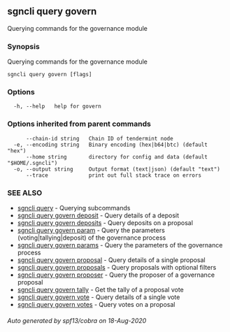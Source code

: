 ## sgncli query govern

Querying commands for the governance module

### Synopsis

Querying commands for the governance module

```
sgncli query govern [flags]
```

### Options

```
  -h, --help   help for govern
```

### Options inherited from parent commands

```
      --chain-id string   Chain ID of tendermint node
  -e, --encoding string   Binary encoding (hex|b64|btc) (default "hex")
      --home string       directory for config and data (default "$HOME/.sgncli")
  -o, --output string     Output format (text|json) (default "text")
      --trace             print out full stack trace on errors
```

### SEE ALSO

* [sgncli query](sgncli_query.md)	 - Querying subcommands
* [sgncli query govern deposit](sgncli_query_govern_deposit.md)	 - Query details of a deposit
* [sgncli query govern deposits](sgncli_query_govern_deposits.md)	 - Query deposits on a proposal
* [sgncli query govern param](sgncli_query_govern_param.md)	 - Query the parameters (voting|tallying|deposit) of the governance process
* [sgncli query govern params](sgncli_query_govern_params.md)	 - Query the parameters of the governance process
* [sgncli query govern proposal](sgncli_query_govern_proposal.md)	 - Query details of a single proposal
* [sgncli query govern proposals](sgncli_query_govern_proposals.md)	 - Query proposals with optional filters
* [sgncli query govern proposer](sgncli_query_govern_proposer.md)	 - Query the proposer of a governance proposal
* [sgncli query govern tally](sgncli_query_govern_tally.md)	 - Get the tally of a proposal vote
* [sgncli query govern vote](sgncli_query_govern_vote.md)	 - Query details of a single vote
* [sgncli query govern votes](sgncli_query_govern_votes.md)	 - Query votes on a proposal

###### Auto generated by spf13/cobra on 18-Aug-2020
